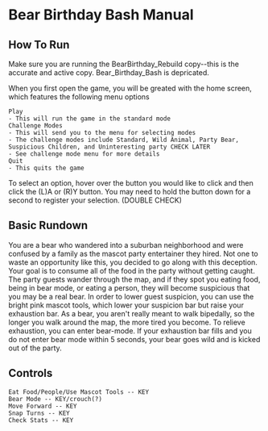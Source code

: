 # Bear Birthday Bash Manual

## How To Run
Make sure you are running the BearBirthday_Rebuild copy--this is the accurate and active copy. Bear_Birthday_Bash is depricated.

When you first open the game, you will be greated with the home screen, which features the following menu options
```
Play
- This will run the game in the standard mode
Challenge Modes
- This will send you to the menu for selecting modes
- The challenge modes include Standard, Wild Animal, Party Bear, Suspicious Children, and Uninteresting party CHECK LATER
- See challenge mode menu for more details
Quit
- This quits the game
```
To select an option, hover over the button you would like to click and then click the (L)A or (R)Y button. You may need to hold the button down for a second to register your selection. (DOUBLE CHECK)

## Basic Rundown
You are a bear who wandered into a suburban neighborhood and were confused by a family as the mascot party entertainer they hired. Not one to waste an opportunity like this, you decided to go along with this deception. Your goal is to consume all of the food in the party without getting caught. The party guests wander through the map, and if they spot you eating food, being in bear mode, or eating a person, they will become suspicious that you may be a real bear. In order to lower guest suspicion, you can use the bright pink mascot tools, which lower your suspicion bar but raise your exhaustion bar. As a bear, you aren't really meant to walk bipedally, so the longer you walk around the map, the more tired you become. To relieve exhaustion, you can enter bear-mode. If your exhaustion bar fills and you do not enter bear mode within 5 seconds, your bear goes wild and is kicked out of the party.

## Controls
```
Eat Food/People/Use Mascot Tools -- KEY
Bear Mode -- KEY/crouch(?)
Move Forward -- KEY
Snap Turns -- KEY
Check Stats -- KEY
```
